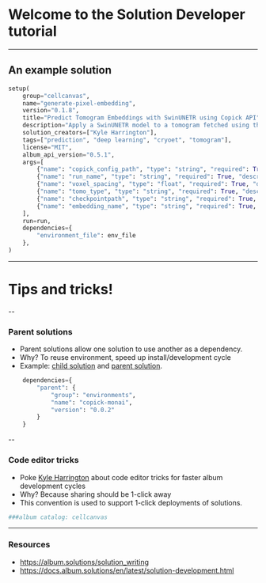 # Welcome to the Solution Developer tutorial

---

## An example solution

<!-- GITHUB_CODE: https://raw.githubusercontent.com/cellcanvas/album-catalog/main/solutions/cellcanvas/generate-pixel-embedding/solution.py#L175-L197 -->
```python
setup(
    group="cellcanvas",
    name="generate-pixel-embedding",
    version="0.1.8",
    title="Predict Tomogram Embeddings with SwinUNETR using Copick API",
    description="Apply a SwinUNETR model to a tomogram fetched using the Copick API to produce embeddings, and save them in a Zarr.",
    solution_creators=["Kyle Harrington"],
    tags=["prediction", "deep learning", "cryoet", "tomogram"],
    license="MIT",
    album_api_version="0.5.1",
    args=[
        {"name": "copick_config_path", "type": "string", "required": True, "description": "Path to the Copick configuration JSON file."},
        {"name": "run_name", "type": "string", "required": True, "description": "Name of the Copick run to process."},
        {"name": "voxel_spacing", "type": "float", "required": True, "description": "Voxel spacing to be used."},
        {"name": "tomo_type", "type": "string", "required": True, "description": "Type of tomogram to process."},
        {"name": "checkpointpath", "type": "string", "required": True, "description": "Path to the checkpoint file of the trained SwinUNETR model"},
        {"name": "embedding_name", "type": "string", "required": True, "description": "Name of the embedding to use as the feature name in Copick"},
    ],
    run=run,
    dependencies={
        "environment_file": env_file
    },
)
```
<!-- END GITHUB_CODE -->

---

# Tips and tricks!

--

### Parent solutions

- Parent solutions allow one solution to use another as a dependency.
- Why? To reuse environment, speed up install/development cycle
- Example: [child
  solution](https://album.cellcanvas.org/kephale/train-unet-copick/0.0.34)
  and [parent
  solution](https://album.cellcanvas.org/environments/copick-monai/0.0.3).
  

<!-- GITHUB_CODE: https://raw.githubusercontent.com/cellcanvas/album-catalog/main/solutions/kephale/train-unet-copick/solution.py#L304-L310 -->
```python
    dependencies={
        "parent": {
            "group": "environments",
            "name": "copick-monai",
            "version": "0.0.2"
        }
    }
```
<!-- END GITHUB_CODE -->

--

### Code editor tricks

- Poke [Kyle Harrington](https://kyleharrington.com) about code editor
  tricks for faster album development cycles
- Why? Because sharing should be 1-click away
- This convention is used to support 1-click deployments of solutions.

<!-- GITHUB_CODE: https://raw.githubusercontent.com/cellcanvas/album-catalog/main/solutions/kephale/train-unet-copick/solution.py#L1-L2 -->
```python
###album catalog: cellcanvas

```
<!-- END GITHUB_CODE -->

---

### Resources

- https://album.solutions/solution_writing
- https://docs.album.solutions/en/latest/solution-development.html
